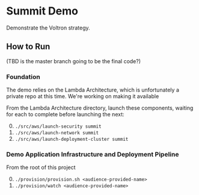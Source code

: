 # Summit Demo

Demonstrate the Voltron strategy.

## How to Run

(TBD is the master branch going to be the final code?)

### Foundation

The demo relies on the Lambda Architecture, which is unfortunately
a private repo at this time.  We're working on making it available

From the Lambda Architecture directory, launch these components, waiting for each to complete before launching the next:

0. `./src/aws/launch-security summit`
0. `./src/aws/launch-network summit`
0. `./src/aws/launch-deployment-cluster summit`

### Demo Application Infrastructure and Deployment Pipeline

From the root of this project

0. `./provision/provision.sh <audience-provided-name>`
0. `./provision/watch <audience-provided-name>`


